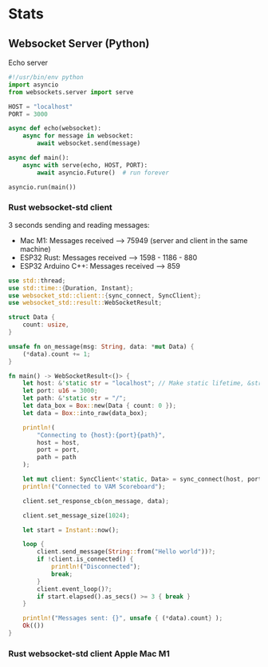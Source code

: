 # Stats

## Websocket Server (Python)
Echo server
```python
#!/usr/bin/env python
import asyncio
from websockets.server import serve

HOST = "localhost"
PORT = 3000

async def echo(websocket):
    async for message in websocket:
        await websocket.send(message)

async def main():
    async with serve(echo, HOST, PORT):
        await asyncio.Future()  # run forever

asyncio.run(main())
```

### Rust websocket-std client

3 seconds sending and reading messages: 
- Mac M1: Messages received --> 75949 (server and client in the same machine)
- ESP32 Rust: Messages received --> 1598 - 1186 - 880
- ESP32 Arduino C++: Messages received --> 859

```rust
use std::thread;
use std::time::{Duration, Instant};
use websocket_std::client::{sync_connect, SyncClient};
use websocket_std::result::WebSocketResult;

struct Data {
    count: usize,
}

unsafe fn on_message(msg: String, data: *mut Data) {
    (*data).count += 1;
}

fn main() -> WebSocketResult<()> {
    let host: &'static str = "localhost"; // Make static lifetime, &str lives for the entire lifetime of the running program.
    let port: u16 = 3000;
    let path: &'static str = "/";
    let data_box = Box::new(Data { count: 0 });
    let data = Box::into_raw(data_box);

    println!(
        "Connecting to {host}:{port}{path}",
        host = host,
        port = port,
        path = path
    );

    let mut client: SyncClient<'static, Data> = sync_connect(host, port, path)?;
    println!("Connected to VAM Scoreboard");

    client.set_response_cb(on_message, data);

    client.set_message_size(1024);

    let start = Instant::now();

    loop {
        client.send_message(String::from("Hello world"))?;
        if !client.is_connected() {
            println!("Disconnected");
            break;
        }
        client.event_loop()?;
        if start.elapsed().as_secs() >= 3 { break }
    }

    println!("Messages sent: {}", unsafe { (*data).count} );
    Ok(())
}

```

### Rust websocket-std client Apple Mac M1

